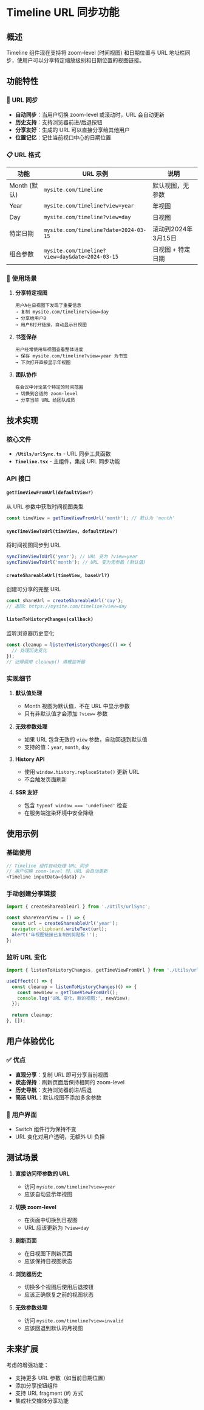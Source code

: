 # Timeline URL 同步功能

## 概述

Timeline 组件现在支持将 zoom-level (时间视图) 和日期位置与 URL 地址栏同步，使用户可以分享特定缩放级别和日期位置的视图链接。

## 功能特性

### 🔗 URL 同步
- **自动同步**：当用户切换 zoom-level 或滚动时，URL 会自动更新
- **历史支持**：支持浏览器前进/后退按钮
- **分享友好**：生成的 URL 可以直接分享给其他用户
- **位置记忆**：记住当前视口中心的日期位置

### 📋 URL 格式

| 功能 | URL 示例 | 说明 |
|------|---------|------|
| Month (默认) | `mysite.com/timeline` | 默认视图，无参数 |
| Year | `mysite.com/timeline?view=year` | 年视图 |
| Day | `mysite.com/timeline?view=day` | 日视图 |
| 特定日期 | `mysite.com/timeline?date=2024-03-15` | 滚动到2024年3月15日 |
| 组合参数 | `mysite.com/timeline?view=day&date=2024-03-15` | 日视图 + 特定日期 |

### 🎯 使用场景

1. **分享特定视图**
   ```
   用户A在日视图下发现了重要信息
   → 复制 mysite.com/timeline?view=day
   → 分享给用户B
   → 用户B打开链接，自动显示日视图
   ```

2. **书签保存**
   ```
   用户经常使用年视图查看整体进度
   → 保存 mysite.com/timeline?view=year 为书签
   → 下次打开直接显示年视图
   ```

3. **团队协作**
   ```
   在会议中讨论某个特定的时间范围
   → 切换到合适的 zoom-level
   → 分享当前 URL 给团队成员
   ```

## 技术实现

### 核心文件

- **`/Utils/urlSync.ts`** - URL 同步工具函数
- **`Timeline.tsx`** - 主组件，集成 URL 同步功能

### API 接口

#### `getTimeViewFromUrl(defaultView?)`
从 URL 参数中获取时间视图类型
```typescript
const timeView = getTimeViewFromUrl('month'); // 默认为 'month'
```

#### `syncTimeViewToUrl(timeView, defaultView?)`
将时间视图同步到 URL
```typescript
syncTimeViewToUrl('year'); // URL 变为 ?view=year
syncTimeViewToUrl('month'); // URL 变为无参数 (默认值)
```

#### `createShareableUrl(timeView, baseUrl?)`
创建可分享的完整 URL
```typescript
const shareUrl = createShareableUrl('day'); 
// 返回: https://mysite.com/timeline?view=day
```

#### `listenToHistoryChanges(callback)`
监听浏览器历史变化
```typescript
const cleanup = listenToHistoryChanges(() => {
  // 处理历史变化
});
// 记得调用 cleanup() 清理监听器
```

### 实现细节

1. **默认值处理**
   - Month 视图为默认值，不在 URL 中显示参数
   - 只有非默认值才会添加 `?view=` 参数

2. **无效参数处理**
   - 如果 URL 包含无效的 `view` 参数，自动回退到默认值
   - 支持的值：`year`, `month`, `day`

3. **History API**
   - 使用 `window.history.replaceState()` 更新 URL
   - 不会触发页面刷新

4. **SSR 友好**
   - 包含 `typeof window === 'undefined'` 检查
   - 在服务端渲染环境中安全降级

## 使用示例

### 基础使用
```typescript
// Timeline 组件自动处理 URL 同步
// 用户切换 zoom-level 时，URL 会自动更新
<Timeline inputData={data} />
```

### 手动创建分享链接
```typescript
import { createShareableUrl } from './Utils/urlSync';

const shareYearView = () => {
  const url = createShareableUrl('year');
  navigator.clipboard.writeText(url);
  alert('年视图链接已复制到剪贴板！');
};
```

### 监听 URL 变化
```typescript
import { listenToHistoryChanges, getTimeViewFromUrl } from './Utils/urlSync';

useEffect(() => {
  const cleanup = listenToHistoryChanges(() => {
    const newView = getTimeViewFromUrl();
    console.log('URL 变化，新的视图:', newView);
  });
  
  return cleanup;
}, []);
```

## 用户体验优化

### ✅ 优点
- **直观分享**：复制 URL 即可分享当前视图
- **状态保持**：刷新页面后保持相同的 zoom-level
- **历史导航**：支持浏览器前进/后退
- **简洁 URL**：默认视图不添加多余参数

### 🎨 用户界面
- Switch 组件行为保持不变
- URL 变化对用户透明，无额外 UI 负担


## 测试场景

1. **直接访问带参数的 URL**
   - 访问 `mysite.com/timeline?view=year`
   - 应该自动显示年视图

2. **切换 zoom-level**
   - 在页面中切换到日视图
   - URL 应该更新为 `?view=day`

3. **刷新页面**
   - 在日视图下刷新页面
   - 应该保持日视图状态

4. **浏览器历史**
   - 切换多个视图后使用后退按钮
   - 应该正确恢复之前的视图状态

5. **无效参数处理**
   - 访问 `mysite.com/timeline?view=invalid`
   - 应该回退到默认的月视图

## 未来扩展

考虑的增强功能：
- 支持更多 URL 参数（如当前日期位置）
- 添加分享按钮组件
- 支持 URL fragment (#) 方式
- 集成社交媒体分享功能 